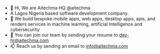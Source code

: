 - 👋 Hi, We are Aitechma HQ @aitechma
- A Lagos Nigeria based software development company.
- 👀 We build bespoke mobile apps, web apps, desktop apps, apis, and renders services in machine learning, artificial intelligence and cybersecurity
- 💞️ You can join our team by sending your resume to dev-hr@aitechma.com
- 📫 Reach us by sending an email to info@aitechma.com

<!---
aitechma/aitechma is a ✨ special ✨ repository because its `README.md` (this file) appears on your GitHub profile.
You can click the Preview link to take a look at your changes.
--->
